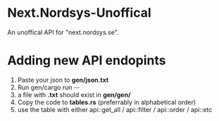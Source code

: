 # Next.Nordsys-Unoffical
An unoffical API for "next.nordsys.se".

# Adding new API endopints

1. Paste your json to **gen/json.txt**
2. Run gen/cargo run -- **<insert your endpoints name here>**
3. a file with **<insert your endpoints name here>.txt** should exist in **gen/gen/**
4. Copy the code to **tables.rs** (preferrably in alphabetical order)
5. use the table with either api::get_all / api::filter / api::order / api::etc




